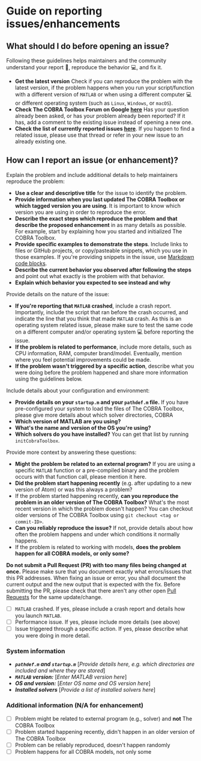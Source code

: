 # Guide on reporting issues/enhancements

## What should I do before opening an issue?

Following these guidelines helps maintainers and the community understand your report :pencil:, reproduce the behavior :computer:, and fix it.

* **Get the latest version** Check if you can reproduce the problem with the latest version, if the problem happens when you run your script/function with a different version of `MATLAB` or when using a different computer :computer: or different operating system (such as `Linux`, `Windows`, or `macOS`).
* **Check The COBRA Toolbox Forum on Google [here](https://groups.google.com/forum/#!forum/cobra-toolbox)** Has your question already been asked, or has your problem already been reported? If it has, add a comment to the existing issue instead of opening a new one.
* **Check the list of currently reported issues [here](https://github.com/opencobra/cobratoolbox/issues)**. If you happen to find a related issue, please use that thread or refer in your new issue to an already existing one.


## How can I report an issue (or enhancement)?

Explain the problem and include additional details to help maintainers reproduce the problem:

* **Use a clear and descriptive title** for the issue to identify the problem.
* **Provide information when you last updated The COBRA Toolbox or which tagged version you are using**. It is important to know which version you are using in order to reproduce the error.
* **Describe the exact steps which reproduce the problem and that describe the proposed enhancement** in as many details as possible. For example, start by explaining how you started and initialized The COBRA Toolbox.
* **Provide specific examples to demonstrate the steps**. Include links to files or GitHub projects, or copy/pasteable snippets, which you use in those examples. If you're providing snippets in the issue, use [Markdown code blocks](https://help.github.com/articles/markdown-basics/#multiple-lines).
* **Describe the current behavior you observed after following the steps** and point out what exactly is the problem with that behavior.
* **Explain which behavior you expected to see instead and why**

Provide details on the nature of the issue:

* **If you're reporting that `MATLAB` crashed**, include a crash report. Importantly, include the script that ran before the crash occurred, and indicate the line that you think that made `MATLAB` crash. As this is an operating system related issue, please make sure to test the same code on a different computer and/or operating system :computer: before reporting the issue.
* **If the problem is related to performance**, include more details, such as CPU information, RAM, computer brand/model. Eventually, mention where you feel potential improvements could be made.
* **If the problem wasn't triggered by a specific action**, describe what you were doing before the problem happened and share more information using the guidelines below.

Include details about your configuration and environment:

* **Provide details on your `startup.m` and your `pathdef.m` file.** If you have pre-configured your system to load the files of The COBRA Toolbox, please give more details about which solver directories, COBRA
* **Which version of MATLAB are you using?**
* **What's the name and version of the OS you're using?**
* **Which solvers do you have installed?** You can get that list by running `initCobraToolbox`.

Provide more context by answering these questions:

* **Might the problem be related to an external program?** If you are using a specific `MATLAB` function or a pre-compiled binary and the problem occurs with that function call, please mention it here.
* **Did the problem start happening recently** (e.g. after updating to a new version of Atom) or was this always a problem?
* If the problem started happening recently, **can you reproduce the problem in an older version of The COBRA Toolbox?** What's the most recent version in which the problem doesn't happen? You can checkout older versions of The COBRA Toolbox using `git checkout <tag or commit-ID>`.
* **Can you reliably reproduce the issue?** If not, provide details about how often the problem happens and under which conditions it normally happens.
* If the problem is related to working with models, **does the problem happen for all COBRA models, or only some?**


**Do not submit a Pull Request (PR) with too many files being changed at once.** Please make sure that you document exactly what errors/issues that this PR addresses. When fixing an issue or error, you shall document the current output and the new output that is expected with the fix. Before submitting the PR, please check that there aren't any other open [Pull Requests](https://github.com/opencobra/cobratoolbox/pulls) for the same update/change.



- [ ] `MATLAB` crashed. If yes, please include a crash report and details how you launch `MATLAB`.
- [ ] Performance issue. If yes, please include more details (see above)
- [ ] Issue triggered through a specific action. If yes, please describe what you were doing in more detail.

### System information

- ***`pathdef.m` and `startup.m`*** [*Provide details here, e.g. which directories are included and where they are stored*]
- ***`MATLAB` version:*** [*Enter MATLAB version here*]
- ***OS and version:*** [*Enter OS name and OS version here*]
- ***Installed solvers*** [*Provide a list of installed solvers here*]

### Additional information (N/A for enhancement)

- [ ] Problem might be related to external program (e.g., solver) and **not** The COBRA Toolbox
- [ ] Problem started happening recently, didn't happen in an older version of The COBRA Toolbox
- [ ] Problem can be reliably reproduced, doesn't happen randomly
- [ ] Problem happens for all COBRA models, not only some
